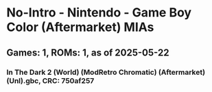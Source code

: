 # No-Intro - Nintendo - Game Boy Color (Aftermarket) MIAs
## Games: 1, ROMs: 1, as of 2025-05-22

### In The Dark 2 (World) (ModRetro Chromatic) (Aftermarket) (Unl).gbc, CRC: 750af257
